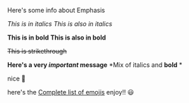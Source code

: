 Here's some info about Emphasis

*This is in italics*
_This is also in italics_

**This is in bold**
__This is also in bold__

~~This is strikethrough~~

**Here's a very _important_ message**
*Mix of italics and **bold** *

nice :car:

here's the [Complete list of emojis](https://gist.github.com/rxaviers/7360908)
enjoy!! :smiley:
